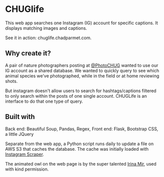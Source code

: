 # CHUGlife

This web app searches one Instagram (IG) account for specific captions. It displays matching images and captions.

See it in action: chuglife.chadparmet.com.

## Why create it?
A pair of nature photographers posting at [@PhotoCHUG](https://www.instagram.com/photochug) wanted to use our IG account as a shared database. We wanted to quickly query to see which animal species we've photographed, while in the field or at home reviewing shots.

But instagram doesn't allow users to search for hashtags/captions filtered to only search within the posts of one single account. CHUGLife is an interface to do that one type of query.

## Built with
Back end: Beautiful Soup, Pandas, Regex,
Front end: Flask, Bootstrap CSS, a little JQuery

Separate from the web app, a Python script runs daily to update a file on AWS S3 that caches the database. The cache was initially loaded with [Instagram Scraper](https://github.com/rarcega/instagram-scraper).

The animated owl on the web page is by the super talented [Irina Mir](https://dribbble.com/shots/3053961-Owl-head-spin), used with kind permission.